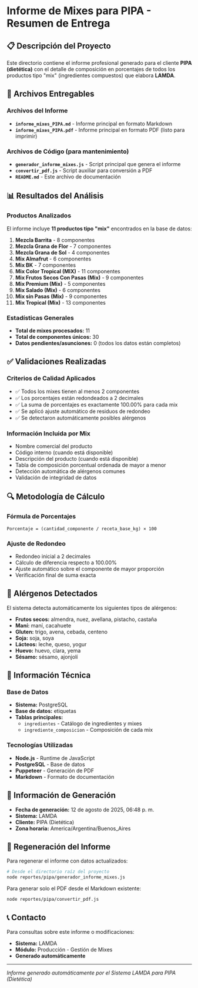 # Informe de Mixes para PIPA - Resumen de Entrega

## 📋 Descripción del Proyecto

Este directorio contiene el informe profesional generado para el cliente **PIPA (dietética)** con el detalle de composición en porcentajes de todos los productos tipo "mix" (ingredientes compuestos) que elabora **LAMDA**.

## 📁 Archivos Entregables

### Archivos del Informe
- **`informe_mixes_PIPA.md`** - Informe principal en formato Markdown
- **`informe_mixes_PIPA.pdf`** - Informe principal en formato PDF (listo para imprimir)

### Archivos de Código (para mantenimiento)
- **`generador_informe_mixes.js`** - Script principal que genera el informe
- **`convertir_pdf.js`** - Script auxiliar para conversión a PDF
- **`README.md`** - Este archivo de documentación

## 📊 Resultados del Análisis

### Productos Analizados
El informe incluye **11 productos tipo "mix"** encontrados en la base de datos:

1. **Mezcla Barrita** - 8 componentes
2. **Mezcla Grana de Flor** - 7 componentes  
3. **Mezcla Grana de Sol** - 4 componentes
4. **Mix Almafrut** - 6 componentes
5. **Mix BK** - 7 componentes
6. **Mix Color Tropical (MIX)** - 11 componentes
7. **Mix Frutos Secos Con Pasas (Mix)** - 9 componentes
8. **Mix Premium (Mix)** - 5 componentes
9. **Mix Salado (Mix)** - 6 componentes
10. **Mix sin Pasas (Mix)** - 9 componentes
11. **Mix Tropical (Mix)** - 13 componentes

### Estadísticas Generales
- **Total de mixes procesados:** 11
- **Total de componentes únicos:** 30
- **Datos pendientes/asunciones:** 0 (todos los datos están completos)

## ✅ Validaciones Realizadas

### Criterios de Calidad Aplicados
- ✅ Todos los mixes tienen al menos 2 componentes
- ✅ Los porcentajes están redondeados a 2 decimales
- ✅ La suma de porcentajes es exactamente 100.00% para cada mix
- ✅ Se aplicó ajuste automático de residuos de redondeo
- ✅ Se detectaron automáticamente posibles alérgenos

### Información Incluida por Mix
- Nombre comercial del producto
- Código interno (cuando está disponible)
- Descripción del producto (cuando está disponible)
- Tabla de composición porcentual ordenada de mayor a menor
- Detección automática de alérgenos comunes
- Validación de integridad de datos

## 🔍 Metodología de Cálculo

### Fórmula de Porcentajes
```
Porcentaje = (cantidad_componente / receta_base_kg) × 100
```

### Ajuste de Redondeo
- Redondeo inicial a 2 decimales
- Cálculo de diferencia respecto a 100.00%
- Ajuste automático sobre el componente de mayor proporción
- Verificación final de suma exacta

## 🚨 Alérgenos Detectados

El sistema detecta automáticamente los siguientes tipos de alérgenos:
- **Frutos secos:** almendra, nuez, avellana, pistacho, castaña
- **Maní:** maní, cacahuete
- **Gluten:** trigo, avena, cebada, centeno
- **Soja:** soja, soya
- **Lácteos:** leche, queso, yogur
- **Huevo:** huevo, clara, yema
- **Sésamo:** sésamo, ajonjolí

## 🔧 Información Técnica

### Base de Datos
- **Sistema:** PostgreSQL
- **Base de datos:** etiquetas
- **Tablas principales:**
  - `ingredientes` - Catálogo de ingredientes y mixes
  - `ingrediente_composicion` - Composición de cada mix

### Tecnologías Utilizadas
- **Node.js** - Runtime de JavaScript
- **PostgreSQL** - Base de datos
- **Puppeteer** - Generación de PDF
- **Markdown** - Formato de documentación

## 📅 Información de Generación

- **Fecha de generación:** 12 de agosto de 2025, 06:48 p. m.
- **Sistema:** LAMDA
- **Cliente:** PIPA (Dietética)
- **Zona horaria:** America/Argentina/Buenos_Aires

## 🔄 Regeneración del Informe

Para regenerar el informe con datos actualizados:

```bash
# Desde el directorio raíz del proyecto
node reportes/pipa/generador_informe_mixes.js
```

Para generar solo el PDF desde el Markdown existente:

```bash
node reportes/pipa/convertir_pdf.js
```

## 📞 Contacto

Para consultas sobre este informe o modificaciones:
- **Sistema:** LAMDA
- **Módulo:** Producción - Gestión de Mixes
- **Generado automáticamente**

---

*Informe generado automáticamente por el Sistema LAMDA para PIPA (Dietética)*
